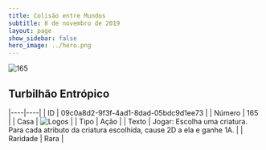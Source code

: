 ```yaml
---
title: Colisão entre Mundos
subtitle: 8 de novembro de 2019
layout: page
show_sidebar: false
hero_image: ../hero.png
---
```


![165](https://cdn.keyforgegame.com/media/card_front/pt/452_165_RHX7CV7W4W83_pt.png)

## Turbilhão Entrópico

|----|----|
| ID | 09c0a8d2-9f3f-4ad1-8dad-05bdc9d1ee73 |
| Número | 165 |
| Casa | ![Logos](https://archonarcana.com/images/thumb/c/ce/Logos.png/22px-Logos.png "Logos") |
| Tipo | Ação |
| Texto | Jogar: Escolha uma criatura. Para cada atributo da criatura escolhida, cause 2D a ela e ganhe 1A. |
| Raridade | Rara |
